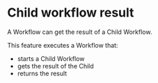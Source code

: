 # Child workflow result

A Workflow can get the result of a Child Workflow.

This feature executes a Workflow that:

- starts a Child Workflow 
- gets the result of the Child
- returns the result